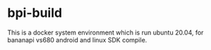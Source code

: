 # bpi-build

  This is a docker system environment which is run ubuntu 20.04, for bananapi vs680 android and linux SDK compile.
